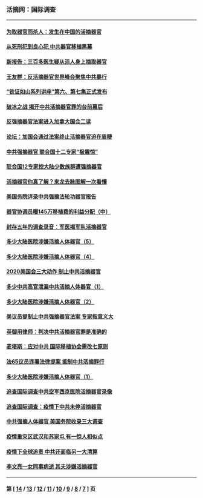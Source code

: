 ### 活摘网：国际调查
---
#### [为取器官而杀人：发生在中国的活摘器官](../../pages/nf5947/n13794731.md?09150430) 
#### [从死刑犯到良心犯 中共器官移植黑幕](../../pages/nf5947/n13764669.md?09150430) 
#### [新报告：三百多医生疑从活人身上摘取器官](../../pages/nf5947/n13703044.md?09150430) 
#### [王友群：反活摘器官世界峰会聚焦中共暴行](../../pages/nf5947/n13250738.md?09150430) 
#### [“铁证如山系列讲座”第六、第七集正式发布](../../pages/nf5947/n13106287.md?09150430) 
#### [破冰之战 揭开中共活摘器官罪的台前幕后](../../pages/nf5947/n13082457.md?09150430) 
#### [反强摘器官法案进入加拿大国会二读](../../pages/nf5947/n13033450.md?09150430) 
#### [论坛：加国会通过法案终止活摘器官迫在眉睫](../../pages/nf5947/n13029839.md?09150430) 
#### [中共强摘器官 联合国十二专家“极震惊”](../../pages/nf5947/n13024313.md?09150430) 
#### [联合国12专家控大陆少数族群遭强摘器官](../../pages/nf5947/n13023877.md?09150430) 
#### [活摘器官你真了解？来龙去脉图解一次看懂](../../pages/nf5947/n13013820.md?09150430) 
#### [美国务院详录中共强摘法轮功器官报告](../../pages/nf5947/n12944519.md?09150430) 
#### [器官协调员曝145万移植费的利益分配（中）](../../pages/nf5947/n12894547.md?09150430) 
#### [封存五年的调查录音：军医揭军队活摘器官](../../pages/nf5947/n12798692.md?09150430) 
#### [多少大陆医院涉嫌活摘人体器官（5）](../../pages/nf5947/n12768383.md?09150430) 
#### [多少大陆医院涉嫌活摘人体器官（4）](../../pages/nf5947/n12664434.md?09150430) 
#### [2020美国会三大动作 制止中共活摘器官](../../pages/nf5947/n12682004.md?09150430) 
#### [多少中共高官泄漏中共活摘人体器官（1）](../../pages/nf5947/n12671234.md?09150430) 
#### [多少大陆医院涉嫌活摘人体器官（2）](../../pages/nf5947/n12655589.md?09150430) 
#### [美议员提制止中共强摘器官法案 专家指意义大](../../pages/nf5947/n12630561.md?09150430) 
#### [英御用律师：判决中共活摘器官罪是准确的](../../pages/nf5947/n12580740.md?09150430) 
#### [麦塔斯：应对中共 国际移植协会需改七原则](../../pages/nf5947/n12514711.md?09150430) 
#### [法65议员连署法律提案 抵制中共活摘罪行](../../pages/nf5947/n12437047.md?09150430) 
#### [多少大陆医院涉嫌活摘人体器官（1）](../../pages/nf5947/n12414284.md?09150430) 
#### [追查国际调查中共空军西京医院活摘器官录像](../../pages/nf5947/n12348837.md?09150430) 
#### [追查国际调查：疫情下中共未停活摘器官](../../pages/nf5947/n12273415.md?09150430) 
#### [中共强摘人体器官 美国务院收录三大调查](../../pages/nf5947/n12181488.md?09150430) 
#### [疫情重灾区武汉和苏家屯 有一惊人相似点](../../pages/nf5947/n12150824.md?09150430) 
#### [疫情下全球追责 中共还面临另一大清算](../../pages/nf5947/n12070397.md?09150430) 
#### [李文亮一女同事病逝 其夫涉嫌活摘器官](../../pages/nf5947/n11957882.md?09150430) 

---
#### 第 [ [14](./14.md?09150430) / [13](./13.md?09150430) / [12](./12.md?09150430) / [11](./11.md?09150430) / [10](./10.md?09150430) / [9](./9.md?09150430) / [8](./8.md?09150430) / [7](./7.md?09150430) ] 页
